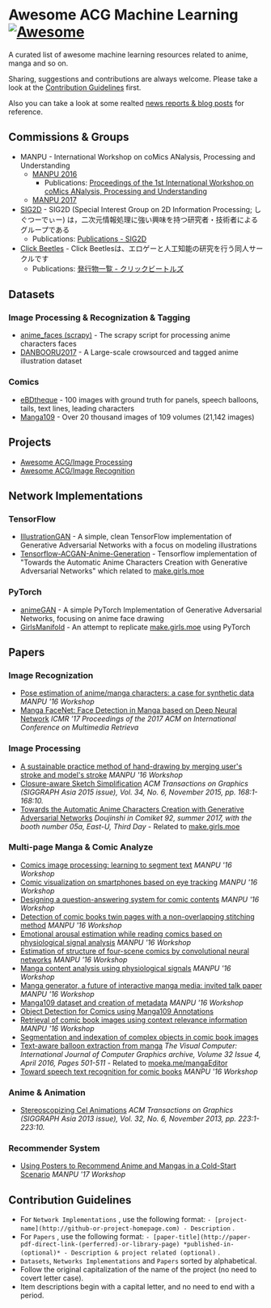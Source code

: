
# Awesome ACG Machine Learning [![Awesome](https://cdn.rawgit.com/sindresorhus/awesome/d7305f38d29fed78fa85652e3a63e154dd8e8829/media/badge.svg)](https://github.com/dimpurr/awesome-acg-machine-learning/tree/master)

A curated list of awesome machine learning resources related to anime, manga and so on.

Sharing, suggestions and contributions are always welcome. Please take a look at the [Contribution Guidelines](https://github.com/dimpurr/awesome-acg-machine-learning/tree/master#contribution-guidelines) first.

Also you can take a look at some realted [news reports & blog posts](https://github.com/dimpurr/awesome-acg-machine-learning/blob/master/README.md) for reference.

## Commissions & Groups

- MANPU - International Workshop on coMics ANalysis, Processing and Understanding
	- [MANPU 2016](http://manpu2016.imlab.jp/)
		- Publications: [Proceedings of the 1st International Workshop on coMics ANalysis, Processing and Understanding](https://dl.acm.org/citation.cfm?id=3011549&preflayout=flat)
	- [MANPU 2017](http://manpu2017.imlab.jp/)
- [SIG2D](http://sig2d.org/) - SIG2D (Special Interest Group on 2D Information Processing; しぐつーでぃー) は，二次元情報処理に強い興味を持つ研究者・技術者によるグループである
	- Publications: [Publications - SIG2D](http://sig2d.org/publications/)
- [Click Beetles](http://clickbeetles.sakura.ne.jp) - Click Beetlesは、エロゲーと人工知能の研究を行う同人サークルです
	- Publications: [発行物一覧 - クリックビートルズ](http://clickbeetles.sakura.ne.jp/service.html)

## Datasets

### Image Processing & Recognization & Tagging

- [anime_faces (scrapy)](https://github.com/shaform/GirlsManifold/tree/master/anime_faces) - The scrapy script for processing anime characters faces
- [DANBOORU2017](https://www.gwern.net/Danbooru2017) - A Large-scale crowsourced and tagged anime illustration dataset

### Comics

- [eBDtheque](http://ebdtheque.univ-lr.fr/) - 100 images with ground truth for panels, speech balloons, tails, text lines, leading characters
- [Manga109](http://www.manga109.org/index_en.php) - Over 20 thousand images of 109 volumes (21,142 images)

## Projects

- [Awesome ACG/Image Processing](https://github.com/soruly/awesome-acg/blob/master/README.md#image-processing)
- [Awesome ACG/Image Recognition](https://github.com/soruly/awesome-acg/blob/master/README.md#image-recognition)

## Network Implementations

### TensorFlow

- [IllustrationGAN](https://github.com/tdrussell/IllustrationGAN) - A simple, clean TensorFlow implementation of Generative Adversarial Networks with a focus on modeling illustrations
- [Tensorflow-ACGAN-Anime-Generation](https://github.com/ctwxdd/Tensorflow-ACGAN-Anime-Generation) - Tensorflow implementation of "Towards the Automatic Anime Characters Creation with Generative Adversarial Networks" which related to [make.girls.moe](http://make.girls.moe)

### PyTorch

- [animeGAN](https://github.com/jayleicn/animeGAN) - A simple PyTorch Implementation of Generative Adversarial Networks, focusing on anime face drawing
- [GirlsManifold](https://github.com/shaform/GirlsManifold) - An attempt to replicate [make.girls.moe](http://make.girls.moe) using PyTorch

## Papers

### Image Recognization

- [Pose estimation of anime/manga characters: a case for synthetic data](https://dl.acm.org/citation.cfm?id=3011552) *MANPU '16 Workshop*
- [Manga FaceNet: Face Detection in Manga based on Deep Neural Network](https://www.cs.ccu.edu.tw/~wtchu/papers/2017ICMR-chu2.pdf) *ICMR '17 Proceedings of the 2017 ACM on International Conference on Multimedia Retrieva*

### Image Processing

- [A sustainable practice method of hand-drawing by merging user's stroke and model's stroke](https://dl.acm.org/citation.cfm?id=3011559) *MANPU '16 Workshop*
- [Closure-aware Sketch Simplification](http://www.cse.cuhk.edu.hk/~ttwong/papers/sketch/sketch.html) *ACM Transactions on Graphics (SIGGRAPH Asia 2015 issue), Vol. 34, No. 6, November 2015, pp. 168:1-168:10.*
- [Towards the Automatic Anime Characters Creation with Generative Adversarial Networks](https://arxiv.org/abs/1708.05509) *Doujinshi in Comiket 92, summer 2017, with the booth number 05a, East-U, Third Day* - Related to [make.girls.moe](http://make.girls.moe)

### Multi-page Manga & Comic Analyze

- [Comics image processing: learning to segment text](https://dl.acm.org/citation.cfm?id=3011560) *MANPU '16 Workshop*
- [Comic visualization on smartphones based on eye tracking](https://dl.acm.org/citation.cfm?id=3011553) *MANPU '16 Workshop*
- [Designing a question-answering system for comic contents](https://dl.acm.org/citation.cfm?id=3011554) *MANPU '16 Workshop*
- [Detection of comic books twin pages with a non-overlapping stitching method](https://dl.acm.org/citation.cfm?id=3011550) *MANPU '16 Workshop*
- [Emotional arousal estimation while reading comics based on physiological signal analysis](https://dl.acm.org/citation.cfm?id=3011556) *MANPU '16 Workshop*
- [Estimation of structure of four-scene comics by convolutional neural networks](https://dl.acm.org/citation.cfm?id=3011558) *MANPU '16 Workshop*
- [Manga content analysis using physiological signals](https://dl.acm.org/citation.cfm?id=3011555) *MANPU '16 Workshop*
- [Manga generator, a future of interactive manga media: invited talk paper](https://dl.acm.org/citation.cfm?id=3015156) *MANPU '16 Workshop*
- [Manga109 dataset and creation of metadata](https://dl.acm.org/citation.cfm?id=3011551) *MANPU '16 Workshop*
- [Object Detection for Comics using Manga109 Annotations](https://arxiv.org/abs/1803.08670)
- [Retrieval of comic book images using context relevance information](https://dl.acm.org/citation.cfm?id=3011561) *MANPU '16 Workshop*
- [Segmentation and indexation of complex objects in comic book images](https://tel.archives-ouvertes.fr/tel-01221308/document)
- [Text-aware balloon extraction from manga](https://dl.acm.org/citation.cfm?id=2913253) *The Visual Computer: International Journal of Computer Graphics archive, Volume 32 Issue 4, April 2016, Pages 501-511* - Related to [moeka.me/mangaEditor](https://moeka.me/mangaEditor/)
- [Toward speech text recognition for comic books](https://dl.acm.org/citation.cfm?id=3011557) *MANPU '16 Workshop*

### Anime & Animation

- [Stereoscopizing Cel Animations](http://www.cse.cuhk.edu.hk/~ttwong/papers/3dcel/3dcel.html) *ACM Transactions on Graphics (SIGGRAPH Asia 2013 issue), Vol. 32, No. 6, November 2013, pp. 223:1-223:10.*

### Recommender System

- [Using Posters to Recommend Anime and Mangas in a Cold-Start Scenario](https://arxiv.org/pdf/1709.01584.pdf) *MANPU '17 Workshop*

## Contribution Guidelines

- For `Network Implementations` , use the following format:  `- [project-name](http://github-or-project-homepage.com) - Description` .
- For `Papers` , use the following format: `- [paper-title](http://paper-pdf-direct-link-(perferred)-or-library-page) *published-in-(optional)* - Description & project related (optional)` .
- `Datasets`, `Networks Implementations` and `Papers` sorted by alphabetical.
- Follow the original capitalization of the name of the project (no need to covert letter case).
- Item descriptions begin with a capital letter, and no need to end with a period.
